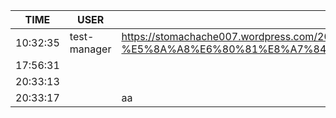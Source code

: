 TIME | USER | MESSAGE
--- | --- | ---
10:32:35 | test-manager | https://stomachache007.wordpress.com/2017/10/31/%E4%B9%9D%E7%AB%A0%E7%AE%97%E6%B3%95%E9%AB%98%E7%BA%A7%E7%8F%AD%E7%AC%94%E8%AE%B05-%E5%8A%A8%E6%80%81%E8%A7%84%E5%88%92%EF%BC%88%E4%B8%8A%EF%BC%89/
17:56:31 | | 
20:33:13 | | 
20:33:17 | | aa
